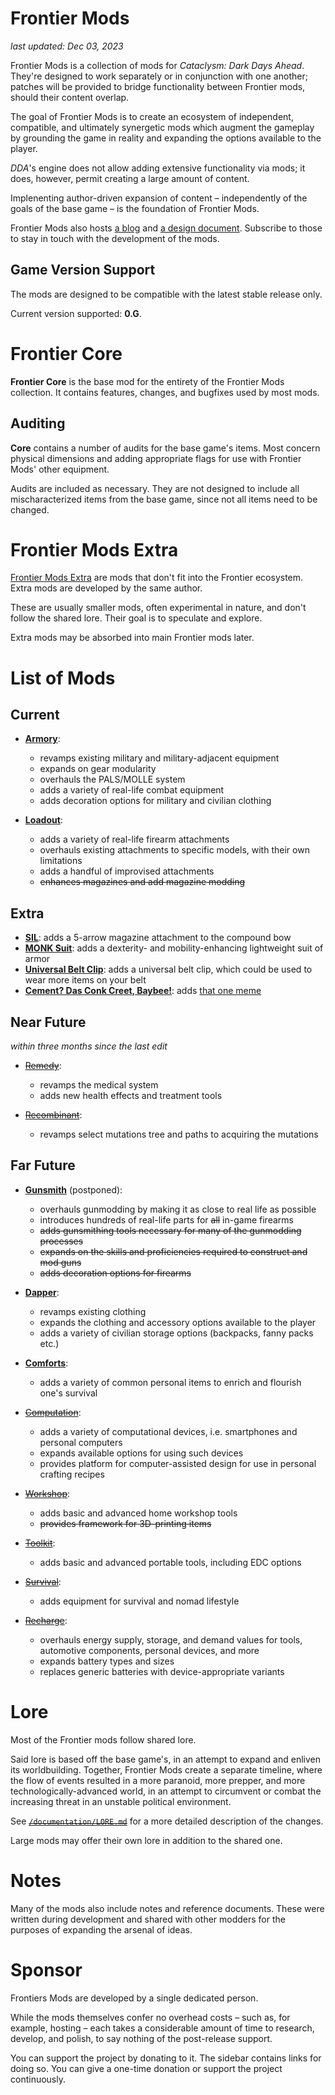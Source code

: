 # Frontier Mods

*last updated: Dec 03, 2023*

Frontier Mods is a collection of mods for _Cataclysm: Dark Days Ahead_. They're designed to work separately or in conjunction with one another; patches will be provided to bridge functionality between Frontier mods, should their content overlap.

The goal of Frontier Mods is to create an ecosystem of independent, compatible, and ultimately synergetic mods which augment the gameplay by grounding the game in reality and expanding the options available to the player.

_DDA_'s engine does not allow adding extensive functionality via mods; it does, however, permit creating a large amount of content.

Implenenting author-driven expansion of content – independently of the goals of the base game – is the foundation of Frontier Mods.

Frontier Mods also hosts [a blog](https://github.com/FrontierMods/Blog) and [a design document](https://github.com/FrontierMods/Design). Subscribe to those to stay in touch with the development of the mods.

## Game Version Support

The mods are designed to be compatible with the latest stable release only.

Current version supported: **0.G**.

# Frontier Core

**Frontier Core** is the base mod for the entirety of the Frontier Mods collection. It contains features, changes, and bugfixes used by most mods.

## Auditing

**Core** contains a number of audits for the base game's items. Most concern physical dimensions and adding appropriate flags for use with Frontier Mods' other equipment.

Audits are included as necessary. They are not designed to include all mischaracterized items from the base game, since not all items need to be changed.

# Frontier Mods Extra

[Frontier Mods Extra](https://github.com/FrontierModsExtra) are mods that don't fit into the Frontier ecosystem. Extra mods are developed by the same author.

These are usually smaller mods, often experimental in nature, and don't follow the shared lore. Their goal is to speculate and explore.

Extra mods may be absorbed into main Frontier mods later.

# List of Mods

## Current

- [**Armory**](https://github.com/FrontierMods/Armory):

  - revamps existing military and military-adjacent equipment
  - expands on gear modularity
  - overhauls the PALS/MOLLE system
  - adds a variety of real-life combat equipment
  - adds decoration options for military and civilian clothing

- [**Loadout**](https://github.com/FrontierMods/Loadout):

  - adds a variety of real-life firearm attachments
  - overhauls existing attachments to specific models, with their own limitations
  - adds a handful of improvised attachments
  - ~~enhances magazines and add magazine modding~~

## Extra

- [**SIL**](https://github.com/FrontierModsExtra/SIL): adds a 5-arrow magazine attachment to the compound bow
- [**MONK Suit**](https://github.com/FrontierModsExtra/MONKSuit): adds a dexterity- and mobility-enhancing lightweight suit of armor
- [**Universal Belt Clip**](https://github.com/FrontierModsExtra/UniversalBeltClip): adds a universal belt clip, which could be used to wear more items on your belt
- [**Cement? Das Conk Creet, Baybee!**](https://github.com/FrontierModsExtra/CementDasConkCreetBaybee): adds [that one meme](https://knowyourmeme.com/memes/cement-das-conk-creet-baybee)

## Near Future

_within three months since the last edit_

- [~~Remedy~~](https://github.com/FrontierMods/Remedy):

  - revamps the medical system
  - adds new health effects and treatment tools

- [~~Recombinant~~](https://github.com/FrontierMods/Recombinant):

  - revamps select mutations tree and paths to acquiring the mutations

## Far Future

- [**Gunsmith**](https://github.com/FrontierMods/Gunsmith) (postponed):

  - overhauls gunmodding by making it as close to real life as possible
  - introduces hundreds of real-life parts for ~~all~~ in-game firearms
  - ~~adds gunsmithing tools necessary for many of the gunmodding processes~~
  - ~~expands on the skills and proficiencies required to construct and mod guns~~
  - ~~adds decoration options for firearms~~

- [**Dapper**](https://github.com/FrontierMods/Dapper):

  - revamps existing clothing
  - expands the clothing and accessory options available to the player
  - adds a variety of civilian storage options (backpacks, fanny packs etc.)

- [**Comforts**](https://github.com/FrontierMods/Comforts):

  - adds a variety of common personal items to enrich and flourish one's survival

- [~~Computation~~](https://github.com/FrontierMods/Computation):

  - adds a variety of computational devices, i.e. smartphones and personal computers
  - expands available options for using such devices
  - provides platform for computer-assisted design for use in personal crafting recipes

- [~~Workshop~~](https://github.com/FrontierMods/Workshop):

  - adds basic and advanced home workshop tools
  - ~~provides framework for 3D-printing items~~

- [~~Toolkit~~](https://github.com/FrontierMods/Toolkit):

  - adds basic and advanced portable tools, including EDC options

- [~~Survival~~](https://github.com/FrontierMods/Survival):

  - adds equipment for survival and nomad lifestyle

- [~~Recharge~~](https://github.com/FrontierMods/Recharge):

  - overhauls energy supply, storage, and demand values for tools, automotive components, personal devices, and more
  - expands battery types and sizes
  - replaces generic batteries with device-appropriate variants

# Lore

Most of the Frontier mods follow shared lore.

Said lore is based off the base game's, in an attempt to expand and enliven its worldbuilding. Together, Frontier Mods create a separate timeline, where the flow of events resulted in a more paranoid, more prepper, and more technologically-advanced world, in an attempt to circumvent or combat the increasing threat in an unstable political environment.

See ~~[`/documentation/LORE.md`](/documentation/LORE.md)~~ for a more detailed description of the changes.

Large mods may offer their own lore in addition to the shared one.

# Notes

Many of the mods also include notes and reference documents. These were written during development and shared with other modders for the purposes of expanding the arsenal of ideas.

# Sponsor

Frontiers Mods are developed by a single dedicated person.

While the mods themselves confer no overhead costs – such as, for example, hosting – each takes a considerable amount of time to research, develop, and polish, to say nothing of the post-release support.

You can support the project by donating to it. The sidebar contains links for doing so. You can give a one-time donation or support the project continuously.
